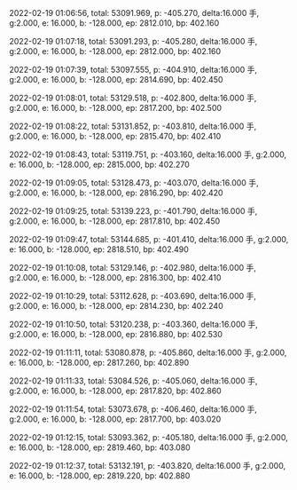 2022-02-19 01:06:56, total: 53091.969, p: -405.270, delta:16.000 手, g:2.000, e: 16.000, b: -128.000, ep: 2812.010, bp: 402.160

2022-02-19 01:07:18, total: 53091.293, p: -405.280, delta:16.000 手, g:2.000, e: 16.000, b: -128.000, ep: 2812.000, bp: 402.160

2022-02-19 01:07:39, total: 53097.555, p: -404.910, delta:16.000 手, g:2.000, e: 16.000, b: -128.000, ep: 2814.690, bp: 402.450

2022-02-19 01:08:01, total: 53129.518, p: -402.800, delta:16.000 手, g:2.000, e: 16.000, b: -128.000, ep: 2817.200, bp: 402.500

2022-02-19 01:08:22, total: 53131.852, p: -403.810, delta:16.000 手, g:2.000, e: 16.000, b: -128.000, ep: 2815.470, bp: 402.410

2022-02-19 01:08:43, total: 53119.751, p: -403.160, delta:16.000 手, g:2.000, e: 16.000, b: -128.000, ep: 2815.000, bp: 402.270

2022-02-19 01:09:05, total: 53128.473, p: -403.070, delta:16.000 手, g:2.000, e: 16.000, b: -128.000, ep: 2816.290, bp: 402.420

2022-02-19 01:09:25, total: 53139.223, p: -401.790, delta:16.000 手, g:2.000, e: 16.000, b: -128.000, ep: 2817.810, bp: 402.450

2022-02-19 01:09:47, total: 53144.685, p: -401.410, delta:16.000 手, g:2.000, e: 16.000, b: -128.000, ep: 2818.510, bp: 402.490

2022-02-19 01:10:08, total: 53129.146, p: -402.980, delta:16.000 手, g:2.000, e: 16.000, b: -128.000, ep: 2816.300, bp: 402.410

2022-02-19 01:10:29, total: 53112.628, p: -403.690, delta:16.000 手, g:2.000, e: 16.000, b: -128.000, ep: 2814.230, bp: 402.240

2022-02-19 01:10:50, total: 53120.238, p: -403.360, delta:16.000 手, g:2.000, e: 16.000, b: -128.000, ep: 2816.880, bp: 402.530

2022-02-19 01:11:11, total: 53080.878, p: -405.860, delta:16.000 手, g:2.000, e: 16.000, b: -128.000, ep: 2817.260, bp: 402.890

2022-02-19 01:11:33, total: 53084.526, p: -405.060, delta:16.000 手, g:2.000, e: 16.000, b: -128.000, ep: 2817.820, bp: 402.860

2022-02-19 01:11:54, total: 53073.678, p: -406.460, delta:16.000 手, g:2.000, e: 16.000, b: -128.000, ep: 2817.700, bp: 403.020

2022-02-19 01:12:15, total: 53093.362, p: -405.180, delta:16.000 手, g:2.000, e: 16.000, b: -128.000, ep: 2819.460, bp: 403.080

2022-02-19 01:12:37, total: 53132.191, p: -403.820, delta:16.000 手, g:2.000, e: 16.000, b: -128.000, ep: 2819.220, bp: 402.880